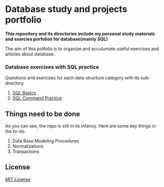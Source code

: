 # Database study and projects portfolio
**This repository and its directories include my personal study materials and exercies porfolios for database(mainly SQL)**

The aim of this potfolio is to organize and acculumate useful exercises and articles about database.

<!--
## Structure of this repository

As of now, the repository contains 3 main directories: [**Bookmarks**](bookmarks), [**Database with SQL**](database_sql) and [**Algorithms**](algorithms).
-->

### Database exercises with SQL practice
Questions and exercises for each data structure category with its sub-directory

1. [SQL Basics](database_sql/SQL_basics.md)
2. [SQL Command Practice](database_sql/SQL_practice.md)


## Things need to be done

As you can see, the repo is still in its infancy. Here are some key things in the to-do.

1. Data Base Modeling Procedures
2. Normalizations
3. Transactions


## License

[MIT License](LICENSE)

